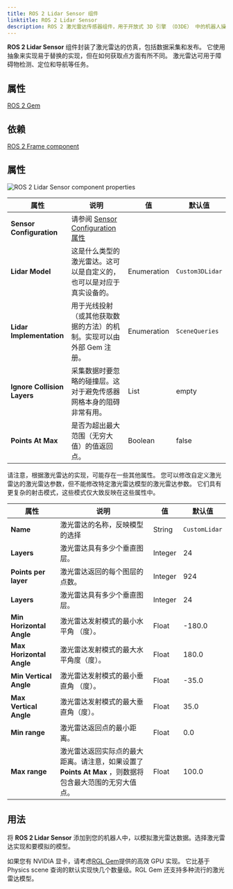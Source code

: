 ```yaml
---
title: ROS 2 Lidar Sensor 组件
linktitle: ROS 2 Lidar Sensor
description: ROS 2 激光雷达传感器组件，用于开放式 3D 引擎 （O3DE） 中的机器人操作系统 （ROS 2）。
---
```


**ROS 2 Lidar Sensor** 组件封装了激光雷达的仿真，包括数据采集和发布。
它使用抽象来实现易于替换的实现，但在如何获取点方面有所不同。
激光雷达可用于障碍物检测、定位和导航等任务。


## 属性

[ROS 2 Gem](/docs/user-guide/gems/reference/robotics/ros2)

## 依赖

[ROS 2 Frame component](/user-guide/components/reference/ros2/core/ros2-frame)

## 属性

![ROS 2 Lidar Sensor component properties](/images/user-guide/components/reference/robotics/ros2/ros2-lidar-sensor-component.png)

| 属性                          | 说明                                                            | 值           | 默认值             |
|-----------------------------|---------------------------------------------------------------|-------------|-----------------|
| **Sensor Configuration**    | 请参阅 [Sensor Configuration 属性](common/sensor-configuration.md) |             |                 |
| **Lidar Model**             | 这是什么类型的激光雷达。这可以是自定义的，也可以是对应于真实设备的。                            | Enumeration | `Custom3DLidar` |
| **Lidar Implementation**    | 用于光线投射（或其他获取数据的方法）的机制。实现可以由外部 Gem 注册。                         | Enumeration | `SceneQueries`  |
| **Ignore Collision Layers** | 采集数据时要忽略的碰撞层。这对于避免传感器网格本身的阻碍非常有用。                             | List        | empty           |
| **Points At Max**           | 是否为超出最大范围（无穷大值）的值返回点。                                         | Boolean     | false           |

请注意，根据激光雷达的实现，可能存在一些其他属性。
您可以修改自定义激光雷达的激光雷达参数，但不能修改特定激光雷达模型的激光雷达参数。
它们具有更复杂的射击模式，这些模式仅大致反映在这些属性中。

| 属性                       | 说明                                                            | 值       | 默认值           |
|--------------------------|---------------------------------------------------------------|---------|---------------|
| **Name**                 | 激光雷达的名称，反映模型的选择                                               | String  | `CustomLidar` |
| **Layers**               | 激光雷达具有多少个垂直图层。                                                | Integer | 24            |
| **Points per layer**     | 激光雷达返回的每个图层的点数。                                               | Integer | 924           |
| **Layers**               | 激光雷达具有多少个垂直图层。                                                | Integer | 24            |
| **Min Horizontal Angle** | 激光雷达发射模式的最小水平角 （度）。                                           | Float   | -180.0        |
| **Max Horizontal Angle** | 激光雷达发射模式的最大水平角度（度）。                                           | Float   | 180.0         |
| **Min Vertical Angle**   | 激光雷达发射模式的最小垂直角 （度）。                                           | Float   | -35.0         |
| **Max Vertical Angle**   | 激光雷达发射模式的最大垂直角（度）。                                            | Float   | 35.0          |
| **Min range**            | 激光雷达返回点的最小距离。                                                 | Float   | 0.0           |
| **Max range**            | 激光雷达返回实际点的最大距离。请注意，如果设置了 **Points At Max** ，则数据将包含最大范围的无穷大值点。 | Float   | 100.0         |

## 用法

将 **ROS 2 Lidar Sensor** 添加到您的机器人中，以模拟激光雷达数据。选择激光雷达实现和要模拟的模型。

如果您有 NVIDIA 显卡，请考虑[RGL Gem](https://github.com/RobotecAI/o3de-rgl-gem)提供的高效 GPU 实现。
它比基于 Physics scene 查询的默认实现快几个数量级。RGL Gem 还支持多种流行的激光雷达模型。
